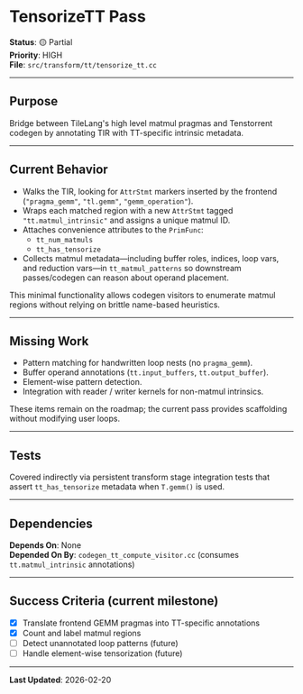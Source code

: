 # TensorizeTT Pass

**Status**: 🟡 Partial  
**Priority**: HIGH  
**File**: `src/transform/tt/tensorize_tt.cc`

---

## Purpose

Bridge between TileLang's high level matmul pragmas and Tenstorrent codegen by annotating TIR with TT-specific intrinsic metadata.

---

## Current Behavior

- Walks the TIR, looking for `AttrStmt` markers inserted by the frontend (`"pragma_gemm"`, `"tl.gemm"`, `"gemm_operation"`).
- Wraps each matched region with a new `AttrStmt` tagged `"tt.matmul_intrinsic"` and assigns a unique matmul ID.
- Attaches convenience attributes to the `PrimFunc`:
  - `tt_num_matmuls`
  - `tt_has_tensorize`
- Collects matmul metadata—including buffer roles, indices, loop vars, and reduction vars—in `tt_matmul_patterns` so downstream passes/codegen can reason about operand placement.

This minimal functionality allows codegen visitors to enumerate matmul regions without relying on brittle name-based heuristics.

---

## Missing Work

- Pattern matching for handwritten loop nests (no `pragma_gemm`).
- Buffer operand annotations (`tt.input_buffers`, `tt.output_buffer`).
- Element-wise pattern detection.
- Integration with reader / writer kernels for non-matmul intrinsics.

These items remain on the roadmap; the current pass provides scaffolding without modifying user loops.

---

## Tests

Covered indirectly via persistent transform stage integration tests that assert `tt_has_tensorize` metadata when `T.gemm()` is used.

---

## Dependencies

**Depends On**: None  
**Depended On By**: `codegen_tt_compute_visitor.cc` (consumes `tt.matmul_intrinsic` annotations)

---

## Success Criteria (current milestone)

- [x] Translate frontend GEMM pragmas into TT-specific annotations
- [x] Count and label matmul regions
- [ ] Detect unannotated loop patterns (future)
- [ ] Handle element-wise tensorization (future)

---

**Last Updated**: 2026-02-20
